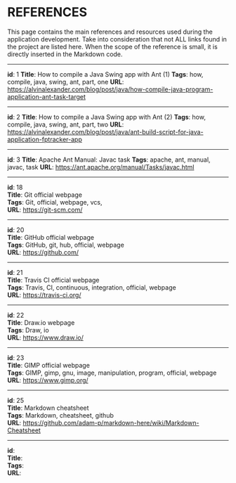 REFERENCES
==========

This page contains the main references and resources used during the application development. Take into consideration that not ALL
links found in the project are listed here. When the scope of the reference is small, it is directly inserted in the Markdown code.

___
**id**: 1
**Title**: How to compile a Java Swing app with Ant (1)
**Tags**: how, compile, java, swing, ant, part, one
**URL**: https://alvinalexander.com/blog/post/java/how-compile-java-program-application-ant-task-target
___
**id**: 2
**Title**: How to compile a Java Swing app with Ant (2)
**Tags**: how, compile, java, swing, ant, part, two
**URL**: https://alvinalexander.com/blog/post/java/ant-build-script-for-java-application-fptracker-app
___
**id**: 3
**Title**: Apache Ant Manual: Javac task
**Tags**: apache, ant, manual, javac, task
**URL**: https://ant.apache.org/manual/Tasks/javac.html
___
**id**: 18   
**Title**: Git official webpage   
**Tags**: Git, official, webpage, vcs,    
**URL**: https://git-scm.com/   
___
**id**: 20   
**Title**: GitHub official webpage   
**Tags**: GitHub, git, hub, official, webpage   
**URL**: https://github.com/   
___
**id**: 21   
**Title**: Travis CI official webpage   
**Tags**: Travis, CI, continuous, integration, official, webpage   
**URL**: https://travis-ci.org/   
___
**id**: 22   
**Title**: Draw.io webpage   
**Tags**: Draw, io   
**URL**: https://www.draw.io/   
___
**id**: 23   
**Title**: GIMP official webpage   
**Tags**: GIMP, gimp, gnu, image, manipulation, program, official, webpage   
**URL**: https://www.gimp.org/   
___
**id**: 25   
**Title**: Markdown cheatsheet   
**Tags**: Markdown, cheatsheet, github   
**URL**: https://github.com/adam-p/markdown-here/wiki/Markdown-Cheatsheet   
___
**id**:    
**Title**:    
**Tags**:    
**URL**:    
